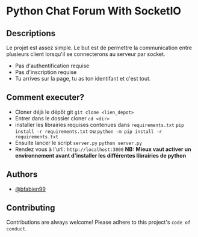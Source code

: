 # Python Chat Forum With SocketIO

## Descriptions
Le projet est assez simple. Le but est de permettre la communication entre plusieurs client lorsqu'il se connecterons au serveur par socket.
- Pas d'authentification requise
- Pas d'inscription requise
- Tu arrives sur la page, tu as ton identifant et c'est tout.

## Comment executer?
- Cloner déjà le dépôt git
`git clone <lien_depot>`
- Entrer dans le dossier cloner
`cd <dir>`
- installer les librairies requises contenues dans `requirements.txt`
`pip install -r requirements.txt`
ou
`python -m pip install -r requirements.txt`
- Ensuite lancer le script `server.py`
`python server.py`
- Rendez vous à l'url : `http://localhost:3000`
**NB:** **Mieux vaut activer un environnement avant d'installer les différentes librairies de python**
## Authors

- [@bfabien99](https://www.github.com/bfabien99)


## Contributing

Contributions are always welcome!
Please adhere to this project's `code of conduct`.